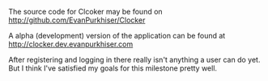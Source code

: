 The source code for Clcoker may be found on http://github.com/EvanPurkhiser/Clocker

A alpha (development) version of the application can be found at http://clocker.dev.evanpurkhiser.com

After registering and logging in there really isn't anything a user can do yet. But I think I've satisfied my goals for this milestone pretty well.
